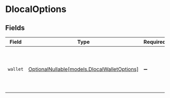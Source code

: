 # DlocalOptions


## Fields

| Field                                                                            | Type                                                                             | Required                                                                         | Description                                                                      |
| -------------------------------------------------------------------------------- | -------------------------------------------------------------------------------- | -------------------------------------------------------------------------------- | -------------------------------------------------------------------------------- |
| `wallet`                                                                         | [OptionalNullable[models.DlocalWalletOptions]](../models/dlocalwalletoptions.md) | :heavy_minus_sign:                                                               | Passes `wallet` data to the dLocal API for those connectors that need it.        |